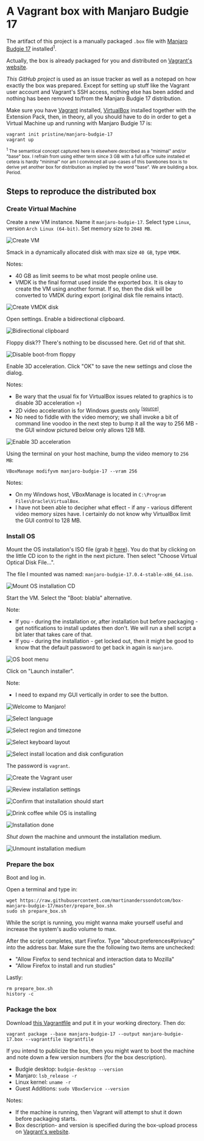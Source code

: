 # A Vagrant box with Manjaro Budgie 17

The artifact of this project is a manually packaged `.box` file with [Manjaro
Budgie 17][1] installed<sup>1</sup>.

Actually, the box is already packaged for you and distributed on
[Vagrant's website][2].

_This GitHub project_ is used as an issue tracker as well as a notepad on how
exactly the box was prepared. Except for setting up stuff like the Vagrant user
account and Vagrant's SSH access, nothing else has been added and nothing has
been removed to/from the Manjaro Budgie 17 distribution.

Make sure you have [Vagrant][3] installed, [VirtualBox][4] installed together
with the Extension Pack, then, in theory, all you should have to do in order to
get a Virtual Machine up and running with Manjaro Budgie 17 is:

    vagrant init pristine/manjaro-budgie-17
    vagrant up 

<sub><sup>1</sup> The semantical concept captured here is elsewhere described as
a "minimal" and/or "base" box. I refrain from using either term since 3 GB with
a full office suite installed et cetera is hardly "minimal" nor am I convinced
all use-cases of this barebones box is to derive yet another box for
distribution as implied by the word "base". We are building a box. Period.</sub>

## Steps to reproduce the distributed box

### Create Virtual Machine

Create a new VM instance. Name it `manjaro-budgie-17`. Select type `Linux`,
version `Arch Linux (64-bit)`. Set memory size to `2048 MB`.

![Create VM][img-01]

Smack in a dynamically allocated disk with max size `40 GB`, type `VMDK`.

Notes:

- 40 GB as limit seems to be what most people online use.
- VMDK is the final format used inside the exported box. It is okay to create
  the VM using another format. If so, then the disk will be converted to VMDK
  during export (original disk file remains intact).

![Create VMDK disk][img-02]

Open settings. Enable a bidirectional clipboard.

![Bidirectional clipboard][img-03]

Floppy disk?? There's nothing to be discussed here. Get rid of that shit.

![Disable boot-from floppy][img-04]

Enable 3D acceleration. Click "OK" to save the new settings and close the
dialog.

Notes:

- Be wary that the usual fix for VirtualBox issues related to graphics is to
  disable 3D acceleration =)
- 2D video acceleration is for Windows guests only <sup>[[source][6]]</sup>.
- No need to fiddle with the video memory; we shall invoke a bit of command line
  voodoo in the next step to bump it all the way to 256 MB - the GUI window
  pictured below only allows 128 MB.

![Enable 3D acceleration][img-05]

Using the terminal on your host machine, bump the video memory to `256 MB`:

    VBoxManage modifyvm manjaro-budgie-17 --vram 256

Notes:

- On my Windows host, VBoxManage is located in
  `C:\Program Files\Oracle\VirtualBox`.
- I have not been able to decipher what effect - if any - various different
  video memory sizes have. I certainly do not know why VirtualBox limit the GUI
  control to 128 MB.

### Install OS

Mount the OS installation's ISO file (grab it [here][5]). You do that by
clicking on the little CD icon to the right in the next picture. Then select
"Choose Virtual Optical Disk File...".

The file I mounted was named: `manjaro-budgie-17.0.4-stable-x86_64.iso`.

![Mount OS installation CD][img-06]

Start the VM. Select the "Boot: blabla" alternative.

Note:

- If you - during the installation or, after installation but before packaging -
  get notifications to install updates then don't. We will run a shell script a
  bit later that takes care of that.
- If you - during the installation - get locked out, then it might be good to
  know that the default password to get back in again is `manjaro`.

![OS boot menu][img-07]

Click on "Launch installer".

Note:

- I need to expand my GUI vertically in order to see the button.

![Welcome to Manjaro!][img-08]

![Select language][img-09]

![Select region and timezone][img-10]

![Select keyboard layout][img-11]

![Select install location and disk configuration][img-12]

The password is `vagrant`.

![Create the Vagrant user][img-13]

![Review installation settings][img-14]

![Confirm that installation should start][img-15]

![Drink coffee while OS is installing][img-16]

![Installation done][img-17]

_Shut down_ the machine and unmount the installation medium.

![Unmount installation medium][img-18]

### Prepare the box

Boot and log in.

Open a terminal and type in:

    wget https://raw.githubusercontent.com/martinanderssondotcom/box-manjaro-budgie-17/master/prepare_box.sh
    sudo sh prepare_box.sh

While the script is running, you might wanna make yourself useful and increase
the system's audio volume to max.

After the script completes, start Firefox. Type "about:preferences#privacy" into
the address bar. Make sure the the following two items are unchecked:

- "Allow Firefox to send technical and interaction data to Mozilla"
- "Allow Firefox to install and run studies"

Lastly:

    rm prepare_box.sh
    history -c

### Package the box

Download [this Vagrantfile][7] and put it in your working directory. Then do:

    vagrant package --base manjaro-budgie-17 --output manjaro-budgie-17.box --vagrantfile Vagrantfile

If you intend to publicize the box, then you might want to boot the machine and
note down a few version numbers (for the box description).

- Budgie desktop: `budgie-desktop --version`
- Manjaro: `lsb_release -r`
- Linux kernel: `uname -r`
- Guest Additions: `sudo VBoxService --version`

Notes:

- If the machine is running, then Vagrant will attempt to shut it down before
  packaging starts.
- Box description- and version is specified during the box-upload process on
  [Vagrant's website][8].

[1]: https://manjaro.org/
[2]: https://app.vagrantup.com/pristine/boxes/manjaro-budgie-17
[3]: https://www.vagrantup.com/
[4]: https://www.virtualbox.org/wiki/Downloads
[5]: https://manjaro.org/community-editions/
[6]: https://www.virtualbox.org/manual/ch04.html#guestadd-2d
[7]: https://github.com/martinanderssondotcom/box-manjaro-budgie-17/blob/master/Vagrantfile
[8]: https://app.vagrantup.com/boxes/new

[img-01]: screenshots/01-vb-create-vm.png
[img-02]: screenshots/02-vb-create-vmdk-disk.png
[img-03]: screenshots/03-vb-bidirectional-clipboard.png
[img-04]: screenshots/04-vb-disable-floppy-boot.png
[img-05]: screenshots/05-vb-enable-3d.png
[img-06]: screenshots/06-vb-mount-manjaro-iso.png

[img-07]: screenshots/07-os-boot-menu.png
[img-08]: screenshots/08-os-launch-installer.png
[img-09]: screenshots/09-os-language.png
[img-10]: screenshots/10-os-timezone.png
[img-11]: screenshots/11-os-keyboard.png
[img-12]: screenshots/12-os-location.png
[img-13]: screenshots/13-os-user.png
[img-14]: screenshots/14-os-review.png
[img-15]: screenshots/15-os-confirm.png
[img-16]: screenshots/16-os-installing.png
[img-17]: screenshots/17-os-done.png
[img-18]: screenshots/18-vb-unmount.png